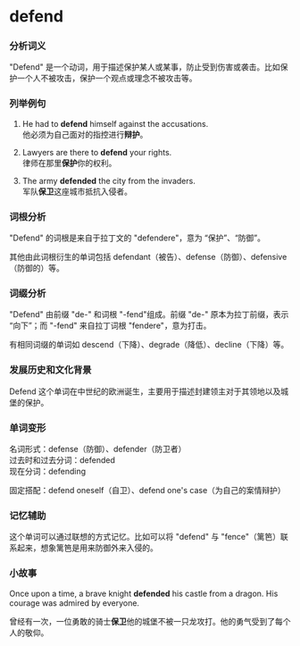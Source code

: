 # defend

### 分析词义

  

"Defend" 是一个动词，用于描述保护某人或某事，防止受到伤害或袭击。比如保护一个人不被攻击，保护一个观点或理念不被攻击等。

  

### 列举例句

  

1.  He had to **defend** himself against the accusations.  
    他必须为自己面对的指控进行**辩护**。
    
      
    
2.  Lawyers are there to **defend** your rights.  
    律师在那里**保护**你的权利。
    
      
    
3.  The army **defended** the city from the invaders.  
    军队**保卫**这座城市抵抗入侵者。
    
      
    

  

### 词根分析

  

"Defend" 的词根是来自于拉丁文的 "defendere"，意为 “保护”、“防御”。

  

其他由此词根衍生的单词包括 defendant（被告）、defense（防御）、defensive（防御的）等。

  

### 词缀分析

  

"Defend" 由前缀 "de-" 和词根 "-fend"组成。前缀 "de-" 原本为拉丁前缀，表示 “向下”；而 "-fend" 来自拉丁词根 "fendere"，意为打击。

  

有相同词缀的单词如 descend（下降）、degrade（降低）、decline（下降）等。

  

### 发展历史和文化背景

  

Defend 这个单词在中世纪的欧洲诞生，主要用于描述封建领主对于其领地以及城堡的保护。

  

### 单词变形

  

名词形式：defense（防御）、defender（防卫者）  
过去时和过去分词：defended  
现在分词：defending

  

固定搭配：defend oneself（自卫）、defend one's case（为自己的案情辩护）

  

### 记忆辅助

  

这个单词可以通过联想的方式记忆。比如可以将 "defend" 与 "fence"（篱笆）联系起来，想象篱笆是用来防御外来入侵的。

  

### 小故事

  

Once upon a time, a brave knight **defended** his castle from a dragon. His courage was admired by everyone.

  

曾经有一次，一位勇敢的骑士**保卫**他的城堡不被一只龙攻打。他的勇气受到了每个人的敬仰。
